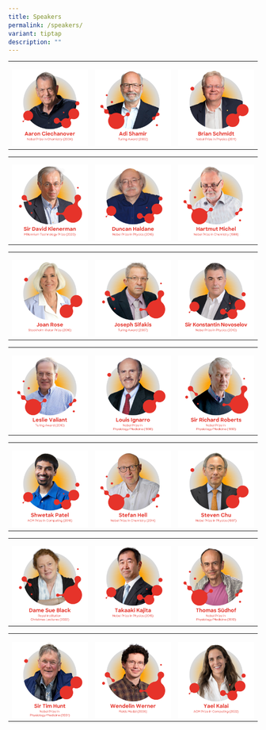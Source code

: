 ```yaml
---
title: Speakers
permalink: /speakers/
variant: tiptap
description: ""
---
```

<table style="minWidth: 75px">
<colgroup>
<col>
<col>
<col>
</colgroup>
<tbody>
<tr>
<td rowspan="1" colspan="1">
<p></p><a class="isomer-image-wrapper" href="/speakers/aaron-ciechanover/"><img style="width: 100%" height="auto" width="100%" alt="Aaron Ciechanover" src="/images/GYSS 2025/GYSS_2025_featured_speakers_01.png"></a>
</td>
<td rowspan="1" colspan="1">
<p></p><a class="isomer-image-wrapper" href="/adi-shamir/"><img style="width: 100%" height="auto" width="100%" alt="Adi Shamir" src="/images/GYSS 2025/GYSS_2025_featured_speakers_02.png"></a>
</td>
<td rowspan="1" colspan="1">
<p></p>
<div class="isomer-image-wrapper">
<img style="width: 100%" height="auto" width="100%" alt="Brian Schmidt" src="/images/GYSS 2025/GYSS_2025_featured_speakers_03.png">
</div>
</td>
</tr>
</tbody>
</table>
<table style="minWidth: 75px">
<colgroup>
<col>
<col>
<col>
</colgroup>
<tbody>
<tr>
<td rowspan="1" colspan="1">
<p></p>
<div class="isomer-image-wrapper">
<img style="width: 100%" height="auto" width="100%" alt="Sir David Klenerman" src="/images/GYSS 2025/GYSS_2025_featured_speakers_04.png">
</div>
</td>
<td rowspan="1" colspan="1">
<p></p>
<div class="isomer-image-wrapper">
<img style="width: 100%" height="auto" width="100%" alt="Duncan Haldane" src="/images/GYSS 2025/GYSS_2025_featured_speakers_05.png">
</div>
</td>
<td rowspan="1" colspan="1">
<p></p>
<div class="isomer-image-wrapper">
<img style="width: 100%" height="auto" width="100%" alt="Hartmut Michel" src="/images/GYSS 2025/GYSS_2025_featured_speakers_06.png">
</div>
</td>
</tr>
</tbody>
</table>
<table style="minWidth: 75px">
<colgroup>
<col>
<col>
<col>
</colgroup>
<tbody>
<tr>
<td rowspan="1" colspan="1">
<p></p>
<div class="isomer-image-wrapper">
<img style="width: 100%" height="auto" width="100%" alt="Joan Rose" src="/images/GYSS 2025/GYSS_2025_featured_speakers_07.png">
</div>
</td>
<td rowspan="1" colspan="1">
<p></p>
<div class="isomer-image-wrapper">
<img style="width: 100%" height="auto" width="100%" alt="Joseph Sifakis" src="/images/GYSS 2025/GYSS_2025_featured_speakers_08.png">
</div>
</td>
<td rowspan="1" colspan="1">
<p></p>
<div class="isomer-image-wrapper">
<img style="width: 100%" height="auto" width="100%" alt="Sir Konstantin Novoselov" src="/images/GYSS 2025/GYSS_2025_featured_speakers_09.png">
</div>
</td>
</tr>
</tbody>
</table>
<table style="minWidth: 75px">
<colgroup>
<col>
<col>
<col>
</colgroup>
<tbody>
<tr>
<td rowspan="1" colspan="1">
<p></p>
<div class="isomer-image-wrapper">
<img style="width: 100%" height="auto" width="100%" alt="Leslie Valiant" src="/images/GYSS 2025/GYSS_2025_featured_speakers_10.png">
</div>
</td>
<td rowspan="1" colspan="1">
<p></p>
<div class="isomer-image-wrapper">
<img style="width: 100%" height="auto" width="100%" alt="Louis Ignarro" src="/images/GYSS 2025/GYSS_2025_featured_speakers_11.png">
</div>
</td>
<td rowspan="1" colspan="1">
<p></p>
<div class="isomer-image-wrapper">
<img style="width: 100%" height="auto" width="100%" alt="Sir Richard Roberts" src="/images/GYSS 2025/GYSS_2025_featured_speakers_12.png">
</div>
</td>
</tr>
</tbody>
</table>
<table style="minWidth: 75px">
<colgroup>
<col>
<col>
<col>
</colgroup>
<tbody>
<tr>
<td rowspan="1" colspan="1">
<p></p>
<div class="isomer-image-wrapper">
<img style="width: 100%" height="auto" width="100%" alt="Shwetak Patel" src="/images/GYSS 2025/GYSS_2025_featured_speakers_13.png">
</div>
</td>
<td rowspan="1" colspan="1">
<p></p>
<div class="isomer-image-wrapper">
<img style="width: 100%" height="auto" width="100%" alt="Stefan Hell" src="/images/GYSS 2025/GYSS_2025_featured_speakers_14.png">
</div>
</td>
<td rowspan="1" colspan="1">
<p></p>
<div class="isomer-image-wrapper">
<img style="width: 100%" height="auto" width="100%" alt="Steven Chu" src="/images/GYSS 2025/GYSS_2025_featured_speakers_15.png">
</div>
</td>
</tr>
</tbody>
</table>
<table style="minWidth: 75px">
<colgroup>
<col>
<col>
<col>
</colgroup>
<tbody>
<tr>
<td rowspan="1" colspan="1">
<p></p>
<div class="isomer-image-wrapper">
<img style="width: 100%" height="auto" width="100%" alt="Dame Sue Black" src="/images/GYSS 2025/GYSS_2025_featured_speakers_16.png">
</div>
</td>
<td rowspan="1" colspan="1">
<p></p>
<div class="isomer-image-wrapper">
<img style="width: 100%" height="auto" width="100%" alt="Takaaki Kajita" src="/images/GYSS 2025/GYSS_2025_featured_speakers_17.png">
</div>
</td>
<td rowspan="1" colspan="1">
<p></p>
<div class="isomer-image-wrapper">
<img style="width: 100%" height="auto" width="100%" alt="Thomas Südhof" src="/images/GYSS 2025/GYSS_2025_featured_speakers_18.png">
</div>
</td>
</tr>
</tbody>
</table>
<table style="minWidth: 75px">
<colgroup>
<col>
<col>
<col>
</colgroup>
<tbody>
<tr>
<td rowspan="1" colspan="1">
<p></p>
<div class="isomer-image-wrapper">
<img style="width: 100%" height="auto" width="100%" alt="Sir Tim Hunt" src="/images/GYSS 2025/GYSS_2025_featured_speakers_19.png">
</div>
</td>
<td rowspan="1" colspan="1">
<p></p>
<div class="isomer-image-wrapper">
<img style="width: 100%" height="auto" width="100%" alt="Wendelin Werner" src="/images/GYSS 2025/GYSS_2025_featured_speakers_20.png">
</div>
</td>
<td rowspan="1" colspan="1">
<p></p>
<div class="isomer-image-wrapper">
<img style="width: 100%" height="auto" width="100%" alt="Yael Kalai" src="/images/GYSS 2025/GYSS_2025_featured_speakers_21.png">
</div>
</td>
</tr>
</tbody>
</table>
<p></p>
